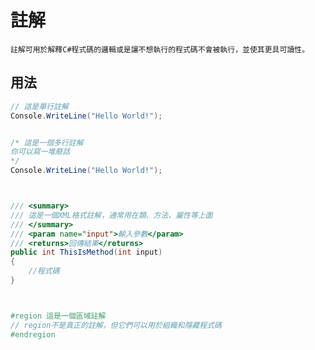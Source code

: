 註解
===
`註解可用於解釋C#程式碼的邏輯或是讓不想執行的程式碼不會被執行，並使其更具可讀性。`

用法
---
```C#
// 這是單行註解
Console.WriteLine("Hello World!");


/* 這是一個多行註解
你可以寫一堆廢話
*/
Console.WriteLine("Hello World!"); 



/// <summary>
/// 這是一個XML格式註解，通常用在類、方法、屬性等上面
/// </summary>
/// <param name="input">輸入參數</param>
/// <returns>回傳結果</returns>
public int ThisIsMethod(int input)
{
    //程式碼
}



#region 這是一個區域註解
// region不是真正的註解，但它們可以用於組織和隱藏程式碼
#endregion
```
